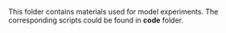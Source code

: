 This folder contains materials used for model experiments.
The corresponding scripts could be found in **code** folder.
